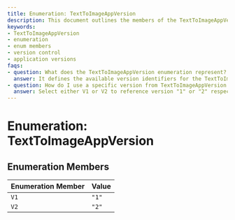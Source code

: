 ```yaml
---
title: Enumeration: TextToImageAppVersion
description: This document outlines the members of the TextToImageAppVersion enumeration, specifying available versions of the TextToImage application.
keywords:
- TextToImageAppVersion
- enumeration
- enum members
- version control
- application versions
faqs:
- question: What does the TextToImageAppVersion enumeration represent?
  answer: It defines the available version identifiers for the TextToImage application, helping manage and reference version-specific features or behaviors.
- question: How do I use a specific version from TextToImageAppVersion in my code?
  answer: Select either V1 or V2 to reference version "1" or "2" respectively in your implementation, ensuring compatibility with the expected application features.
---
```

# Enumeration: TextToImageAppVersion

## Enumeration Members

| Enumeration Member | Value |
| ------ | ------ |
| `V1` | `"1"` |
| `V2` | `"2"` |
